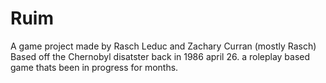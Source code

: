 # Ruim
A game project made by Rasch Leduc and Zachary Curran (mostly Rasch) Based off the Chernobyl disatster back in 1986 april 26. a roleplay based game thats been in progress for months.
